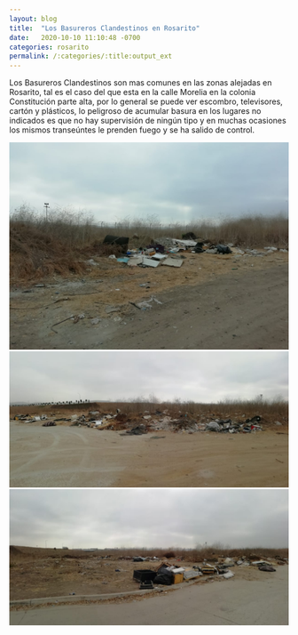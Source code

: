 ```yaml
---
layout: blog
title:  "Los Basureros Clandestinos en Rosarito"
date:   2020-10-10 11:10:48 -0700
categories: rosarito
permalink: /:categories/:title:output_ext
---
```


Los Basureros Clandestinos son mas comunes en las zonas alejadas en Rosarito, tal es el caso del que esta en la calle Morelia en la colonia Constitución parte alta, por lo general se puede ver escombro, televisores, cartón y plásticos, lo peligroso de acumular basura en los lugares no indicados es que no hay supervisión de ningún tipo y en muchas ocasiones los mismos transeúntes le prenden fuego y se ha salido de control.

<div id="carouselExampleSlidesOnly" class="carousel slide" data-ride="carousel">
  <div class="carousel-inner">
    <div class="carousel-item active">
       <img class="d-block w-100" src="/img/cnr/basureros-rosarito-1.jpg" loading="lazy"  alt="Alerta sanitaria en playas de Tijuana">
    </div>
    <div class="carousel-item">
      <img class="d-block w-100" src="/img/cnr/basureros-rosarito-2.jpg" loading="lazy"  alt="Alerta sanitaria en playas de Tijuana">
    </div>
     <div class="carousel-item">
      <img class="d-block w-100" src="/img/cnr/basureros-rosarito-3.jpg" loading="lazy"  alt="Alerta sanitaria en playas de Tijuana">
    </div>
  </div>
</div>
